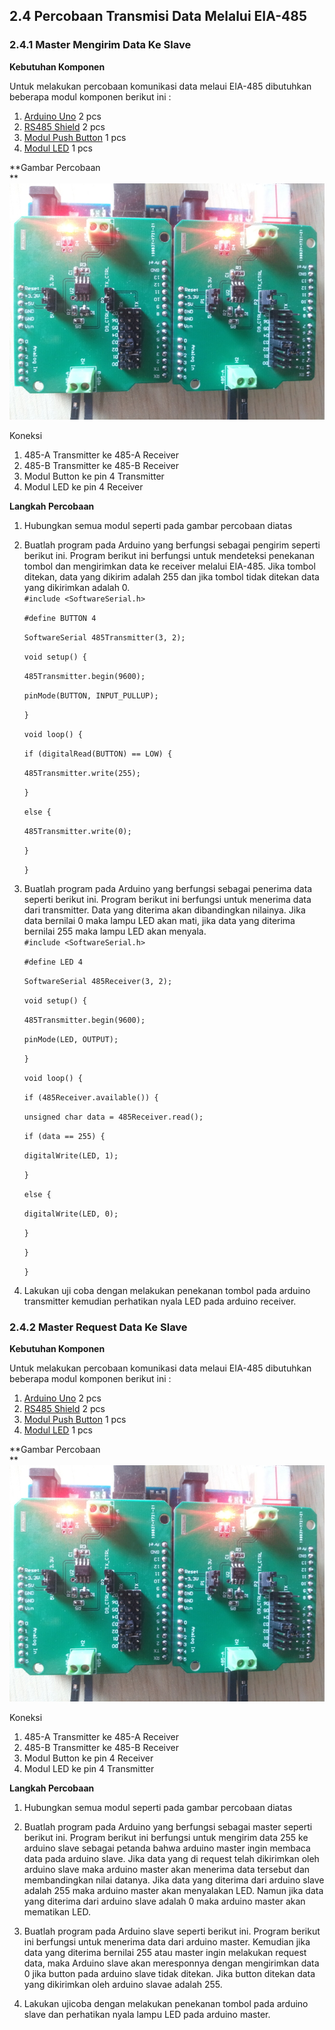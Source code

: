 ## 2.4 Percobaan Transmisi Data Melalui EIA-485

### 2.4.1 Master Mengirim Data Ke Slave

**Kebutuhan Komponen**

Untuk melakukan percobaan komunikasi data melaui EIA-485 dibutuhkan beberapa modul komponen berikut ini :

1. [Arduino Uno](https://store.arduino.cc/usa/arduino-uno-rev3) 2 pcs
2. [RS485 Shield](http://linksprite.com/wiki/index.php5?title=RS485_Shield_V2.1_for_Arduino) 2 pcs
3. [Modul Push Button](https://www.dfrobot.com/product-1098.html) 1 pcs
4. [Modul LED](https://www.dfrobot.com/product-490.html) 1 pcs

**Gambar Percobaan    
**![](/assets/Webp.net-resizeimage.jpg)

Koneksi

1. 485-A Transmitter ke 485-A Receiver
2. 485-B Transmitter ke 485-B Receiver
3. Modul Button ke pin 4 Transmitter
4. Modul LED ke pin 4 Receiver

**Langkah Percobaan**

1. Hubungkan semua modul seperti pada gambar percobaan diatas
2. Buatlah program pada Arduino yang berfungsi sebagai pengirim seperti berikut ini. Program berikut ini berfungsi untuk mendeteksi penekanan tombol dan mengirimkan data ke receiver melalui EIA-485. Jika tombol ditekan, data yang dikirim adalah 255 dan jika tombol tidak ditekan data yang dikirimkan adalah 0.  
   `#include <SoftwareSerial.h>`

   `#define BUTTON 4`

   `SoftwareSerial 485Transmitter(3, 2);`

   `void setup() {`

   `485Transmitter.begin(9600);`

   `pinMode(BUTTON, INPUT_PULLUP);`

   `}`

   `void loop() {`

   `if (digitalRead(BUTTON) == LOW) {`

   `485Transmitter.write(255);`

   `}`

   `else {`

   `485Transmitter.write(0);`

   `}`

   `}`

3. Buatlah program pada Arduino yang berfungsi sebagai penerima data seperti berikut ini. Program berikut ini berfungsi untuk menerima data dari transmitter. Data yang diterima akan dibandingkan nilainya. Jika data bernilai 0 maka lampu LED akan mati, jika data yang diterima bernilai 255 maka lampu LED akan menyala.  
   `#include <SoftwareSerial.h>`

   `#define LED 4`

   `SoftwareSerial 485Receiver(3, 2);`

   `void setup() {`

   `485Transmitter.begin(9600);`

   `pinMode(LED, OUTPUT);`

   `}`

   `void loop() {`

   `if (485Receiver.available()) {`

   `unsigned char data = 485Receiver.read();`

   `if (data == 255) {`

   `digitalWrite(LED, 1);`

   `}`

   `else {`

   `digitalWrite(LED, 0);`

   `}`

   `}`

   `}`

4. Lakukan uji coba dengan melakukan penekanan tombol pada arduino transmitter kemudian perhatikan nyala LED pada arduino receiver.

### 2.4.2 Master Request Data Ke Slave

**Kebutuhan Komponen**

Untuk melakukan percobaan komunikasi data melaui EIA-485 dibutuhkan beberapa modul komponen berikut ini :

1. [Arduino Uno](https://store.arduino.cc/usa/arduino-uno-rev3) 2 pcs
2. [RS485 Shield](http://linksprite.com/wiki/index.php5?title=RS485_Shield_V2.1_for_Arduino) 2 pcs
3. [Modul Push Button](https://www.dfrobot.com/product-1098.html) 1 pcs
4. [Modul LED](https://www.dfrobot.com/product-490.html) 1 pcs

**Gambar Percobaan    
**![](/assets/Webp.net-resizeimage.jpg)

Koneksi

1. 485-A Transmitter ke 485-A Receiver
2. 485-B Transmitter ke 485-B Receiver
3. Modul Button ke pin 4 Receiver
4. Modul LED ke pin 4 Transmitter

**Langkah Percobaan**

1. Hubungkan semua modul seperti pada gambar percobaan diatas
2. Buatlah program pada Arduino yang berfungsi sebagai master seperti berikut ini. Program berikut ini berfungsi untuk mengirim data 255 ke arduino slave sebagai petanda bahwa arduino master ingin membaca data pada arduino slave. Jika data yang di request telah dikirimkan oleh arduino slave maka arduino master akan menerima data tersebut dan membandingkan nilai datanya. Jika data yang diterima dari arduino slave adalah 255 maka arduino master akan menyalakan LED. Namun jika data yang diterima dari arduino slave adalah 0 maka arduino master akan mematikan LED.

3. Buatlah program pada Arduino slave seperti berikut ini. Program berikut ini berfungsi untuk menerima data dari arduino master. Kemudian jika data yang diterima bernilai 255 atau master ingin melakukan request data, maka Arduino slave akan meresponnya dengan mengirimkan data 0 jika button pada arduino slave tidak ditekan. Jika button ditekan data yang dikirimkan oleh arduino slavae adalah 255.

4. Lakukan ujicoba dengan melakukan penekanan tombol pada arduino slave dan perhatikan nyala lampu LED pada arduino master.



